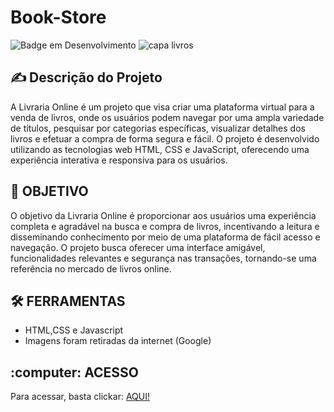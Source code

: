 # Book-Store

![Badge em Desenvolvimento](http://img.shields.io/static/v1?label=STATUS&message=%20FINISHED&color=GREEN&style=for-the-badge)
![capa livros](https://github.com/jujubizinha/Book-Store/assets/136281362/31896e99-5730-4180-867a-1bcbdc21290f)

## ✍️ Descrição do Projeto

A Livraria Online é um projeto que visa criar uma plataforma virtual para a venda de livros, 
onde os usuários podem navegar por uma ampla variedade de títulos, pesquisar por categorias específicas, visualizar detalhes dos livros e efetuar a compra de forma segura e fácil. O projeto é desenvolvido utilizando as tecnologias web HTML, CSS e JavaScript, 
oferecendo uma experiência interativa e responsiva para os usuários.

## 💪 OBJETIVO 
O objetivo da Livraria Online é proporcionar aos usuários uma experiência completa e agradável na busca e compra de livros, 
incentivando a leitura e disseminando conhecimento por meio de uma plataforma de fácil acesso e navegação. O projeto busca oferecer uma interface amigável, funcionalidades relevantes e segurança nas transações,
tornando-se uma referência no mercado de livros online.

 ## 🛠️ FERRAMENTAS

 + HTML,CSS e Javascript
 + Imagens foram retiradas da internet (Google)

<h2> :computer: ACESSO </h2> 
Para acessar, basta clickar: <a href="https://abdonbookstore.netlify.app/" target="_blank">AQUI!</a>
<h2></h2>
